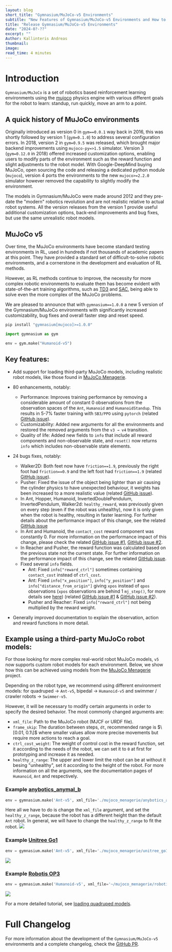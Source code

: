 ```yaml
---
layout: blog
short_title: "Gymnasium/MuJoCo-v5 Environments"
subtitle: "New Features of Gymnasium/MuJoCo-v5 Environments and How to Load Third-Party Models"
title: "Release Gymnasium/MuJoCo-v5 Environments"
date: "2024-0?-??"
excerpt: ""
Author: Kallinteris Andreas
thumbnail:
image:
read_time: 4 minutes
---
```


# Introduction
`Gymnasium/MuJoCo` is a set of robotics based reinforcement learning environments using the [mujoco](https://mujoco.org/) physics engine with various different goals for the robot to learn: standup, run quickly, move an arm to a point.

## A quick history of MuJoCo environments
Originally introduced as version 0 in `gym==0.0.1` way back in 2016, this was shortly followed by version 1 (`gym=0.1.0`) to address several configuration errors.
In 2018, version 2 in `gym=0.9.5` was released, which brought major backend improvements using `mujoco-py=>1.5` simulator.
Version 3 (`gym=0.12.0` in 2018) offered increased customization options, enabling users to modify parts of the environment such as the reward function and slight adjustments to the robot model.
With Google-DeepMind buying MuJoCo, open sourcing the code and releasing a dedicated python module (`mujoco`), version 4 ports the environments to the new `mujoco>=2.2.0` simulator however removed the capability to slightly modify the environment.

The models in Gymnasium/MuJoCo were made around 2012 and they pre-date the "modern" robotics revolution and are not realistic relative to actual robot systems.
All the version releases from the version 1 provide useful additional customization options, back-end improvements and bug fixes, but use the same unrealistic robot models.

## MuJoCo v5
Over time, the MuJoCo environments have become standard testing environments in RL, used in hundreds if not thousands of academic papers at this point. They have provided a standard set of difficult-to-solve robotic environments, and a cornerstone in the development and evaluation of RL methods.

However, as RL methods continue to improve, the necessity for more complex robotic environments to evaluate them has become evident with state-of-the-art training algorithms, such as [TD3](https://arxiv.org/pdf/1802.09477.pdf) and [SAC](https://arxiv.org/pdf/1801.01290.pdf), being able to solve even the more complex of the MuJoCo problems.

We are pleased to announce that with `gymnasium==1.0.0` a new 5 version of the Gymnasium/MuJoCo environments with significantly increased customizability, bug fixes and overall faster step and reset speed.
```sh
pip install "gymnasium[mujoco]>=1.0.0"
```

```python
import gymnasium as gym

env = gym.make("Humanoid-v5")
```

## Key features:
- Add support for loading third-party MuJoCo models, including realistic robot models, like those found in [MuJoCo Menagerie](https://github.com/deepmind/mujoco_menagerie).

- 80 enhancements, notably:
  - Performance: Improves training performance by removing a considerable amount of constant 0 observations from the observation spaces of the `Ant`, `Humanoid` and `HumanoidStandup`. This results in 5-7% faster training with `SB3/PPO` using `pytorch` (related [GitHub issue](https://github.com/Farama-Foundation/Gymnasium/issues/204)).
  - Customizability: Added new arguments for all the environments and restored the removed arguments from the `v3 → v4` transition.
  - Quality of life: Added new fields to `info` that include all reward components and non-observable state, and `reset()` now returns `info` which includes non-observable state elements.

- 24 bugs fixes, notably:
  - Walker2D: Both feet now have `friction==1.9`, previously the right foot had `friction==0.9` and the left foot had `friction==1.9` (related [GitHub issue](https://github.com/Farama-Foundation/Gymnasium/issues/477)).
  - Pusher: Fixed the issue of the object being lighter than air causing the cylinder physics to have unexpected behaviour, it weights has been increased to a more realistic value (related [GitHub issue](https://github.com/Farama-Foundation/Gymnasium/issues/950)).
  - In Ant, Hopper, Humanoid, InvertedDoublePendulum, InvertedPendulum, Walker2d: `healthy_reward`, was previously given on every step (even if the robot was unhealthy), now it is only given when the robot is healthy, resulting in faster learning. For further details about the performance impact of this change, see the related [GitHub issue](https://github.com/Farama-Foundation/Gymnasium/issues/526)
  - In Ant and Humanoid, the `contact_cost` reward component was constantly 0. For more information on the performance impact of this change, please check the related [GitHub issue #1](https://github.com/Farama-Foundation/Gymnasium/issues/504), [GitHub issue #2](https://github.com/Farama-Foundation/Gymnasium/issues/214).
  - In Reacher and  Pusher, the reward function was calculated based on the previous state not the current state. For further information on the performance impact of this change, see the related [GitHub issue](https://github.com/Farama-Foundation/Gymnasium/issues/821).
  - Fixed several `info` fields.
    - Ant: Fixed `info["reward_ctrl"]` sometimes containing `contact_cost` instead of `ctrl_cost`.
    - Ant: Fixed `info["x_position"]`, `info["y_position"]` and `info["distance_from_origin"]` giving `xpos` instead of `qpos` observations (`xpos` observations are behind 1 `mj_step()`, for more details see [here](https://github.com/deepmind/mujoco/issues/889#issuecomment-1568896388)) (related [GitHub issue #1](https://github.com/Farama-Foundation/Gymnasium/issues/521) & [GitHub issue #2](https://github.com/Farama-Foundation/Gymnasium/issues/539)).
    - Pusher and Reacher: Fixed `info["reward_ctrl"]` not being multiplied by the reward weight.

- Generally improved documentation to explain the observation, action and reward functions in more detail.

## Example using a third-party MuJoCo robot models:
For those looking for more complex real-world robot MuJoCo models, `v5` now supports custom robot models for each environment. Below, we show how this can be achieved using models from the [MuJoCo Menagerie](https://github.com/deepmind/mujoco_menagerie) project.

Depending on the robot type, we recommend using different environment models: for quadruped → `Ant-v5`, bipedal → `Humanoid-v5` and swimmer / crawler robots → `Swimmer-v5`.

However, it will be necessary to modify certain arguments in order to specify the desired behavior. The most commonly changed arguments are:
- `xml_file`: Path to the MuJoCo robot (MJCF or URDF file).
- `frame_skip`: The duration between steps, `dt`, recommended range is $\[0.01, 0.1\]$ where smaller values allow more precise movements but require more actions to reach a goal.
- `ctrl_cost_weight`: The weight of control cost in the reward function, set it according to the needs of the robot, we can set it to `0` at first for prototyping and increase it as needed.
- `healthy_z_range`: The upper and lower limit the robot can be at without it besing "unhealthy", set it according to the height of the robot.
For more information on all the arguments, see the documentation pages of `Humanoid`, `Ant` and respectively.

### Example [anybotics_anymal_b](https://github.com/deepmind/mujoco_menagerie/blob/main/anybotics_anymal_b/README.md)
```py
env = gymnasium.make('Ant-v5', xml_file='./mujoco_menagerie/anybotics_anymal_b/scene.xml', ctrl_cost_weight=0.001, healthy_z_range=(0.48, 0.68), render_mode='human')
```

Here all we have to do is change the `xml_file` argument, and set the `healthy_z_range`, because the robot has a different height than the default `Ant` robot.  In general, we will have to change the `healthy_z_range` to fit the robot.
![](./media/anymalb_small.gif)

 ### Example [Unitree Go1](https://github.com/deepmind/mujoco_menagerie/blob/main/unitree_go1/README.md)
```py
env = gymnasium.make('Ant-v5', xml_file='./mujoco_menagerie/unitree_go1/scene.xml', healthy_z_range=(0.195, 0.75), ctrl_cost_weight=0.05)
```
![](./media/go1_small.gif)


### Example [Robotis OP3](https://github.com/deepmind/mujoco_menagerie/blob/main/robotis_op3/README.md)
```py
env = gymnasium.make('Humanoid-v5', xml_file='~/mujoco_menagerie/robotis_op3/scene.xml', healthy_z_range=(0.275, 0.5), include_cinert_in_observation=False, include_cvel_in_observation=False, include_qfrc_actuator_in_observation=False, include_cfrc_ext_in_observation=False, ctrl_cost_weight=0, contact_cost_weight=0)
```
![](./media/robotisop3_small.gif)

For a more detailed tutorial, see [loading quadruped models](https://gymnasium.farama.org/main/tutorials/gymnasium_basics/load_quadruped_model/).

# Full Changelog
For more information about the development of the `Gymnasium/MuJoCo-v5` environments and a complete changelog, check the [GitHub PR](https://github.com/Farama-Foundation/Gymnasium/pull/572).

